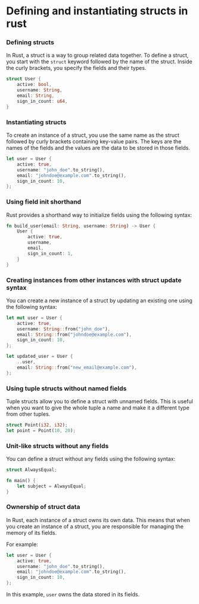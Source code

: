 # Defining and instantiating structs in rust

### Defining structs

In Rust, a struct is a way to group related data together. To define a struct, you start with the `struct` keyword followed by the name of the struct. Inside the curly brackets, you specify the fields and their types.

```rust
struct User {
    active: bool,
    username: String,
    email: String,
    sign_in_count: u64,
}
```

### Instantiating structs

To create an instance of a struct, you use the same name as the struct followed by curly brackets containing key-value pairs. The keys are the names of the fields and the values are the data to be stored in those fields.

```rust
let user = User {
    active: true,
    username: "john_doe".to_string(),
    email: "johndoe@example.com".to_string(),
    sign_in_count: 10,
};
```

### Using field init shorthand

Rust provides a shorthand way to initialize fields using the following syntax:

```rust
fn build_user(email: String, username: String) -> User {
    User {
        active: true,
        username,
        email,
        sign_in_count: 1,
    }
}
```

### Creating instances from other instances with struct update syntax

You can create a new instance of a struct by updating an existing one using the following syntax:

```rust
let mut user = User {
    active: true,
    username: String::from("john_doe"),
    email: String::from("johndoe@example.com"),
    sign_in_count: 10,
};

let updated_user = User {
    ..user,
    email: String::from("new_email@example.com"),
};
```

### Using tuple structs without named fields

Tuple structs allow you to define a struct with unnamed fields. This is useful when you want to give the whole tuple a name and make it a different type from other tuples.

```rust
struct Point(i32, i32);
let point = Point(10, 20);
```

### Unit-like structs without any fields

You can define a struct without any fields using the following syntax:

```rust
struct AlwaysEqual;

fn main() {
    let subject = AlwaysEqual;
}
```

### Ownership of struct data

In Rust, each instance of a struct owns its own data. This means that when you create an instance of a struct, you are responsible for managing the memory of its fields.

For example:

```rust
let user = User {
    active: true,
    username: "john_doe".to_string(),
    email: "johndoe@example.com".to_string(),
    sign_in_count: 10,
};
```

In this example, `user` owns the data stored in its fields.